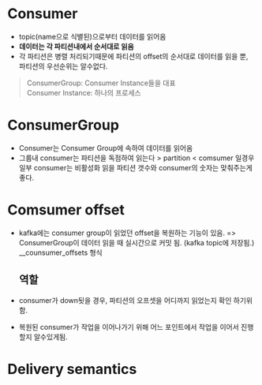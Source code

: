 Consumer
========

-	topic(name으로 식별된)으로부터 데이터를 읽어옴
-	**데이터는 각 파티션내에서 순서대로 읽음**
-	각 파티션은 병렬 처리되기때문에 파티션의 offset의 순서대로 데이터를 읽을 뿐, 파티션의 우선순위는 알수없다.

> ConsumerGroup: Consumer Instance들을 대표<br> Consumer Instance: 하나의 프로세스

ConsumerGroup
=============

-	Consumer는 Consumer Group에 속하여 데이터를 읽어옴
-	그룹내 consumer는 파티션을 독점하여 읽는다 > partition < comsumer 일경우 일부 consumer는 비활성화 읽을 파티션 갯수와 consumer의 숫자는 맞춰주는게 좋다.

Comsumer offset
===============

-	kafka에는 consumer group이 읽었던 offset을 복원하는 기능이 있음. => ConsumerGroup이 데이터 읽을 때 실시간으로 커밋 됨. (kafka topic에 저장됨.) \__counsumer_offsets 형식

	역할
	----

-	consumer가 down됫을 경우, 파티션의 오프셋을 어디까지 읽었는지 확인 하기위함.

-	복원된 consumer가 작업을 이어나가기 위해 어느 포인트에서 작업을 이어서 진행할지 알수있게됨.


# Delivery semantics

